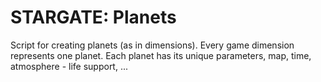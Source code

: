# STARGATE: Planets

Script for creating planets (as in dimensions). Every game dimension represents one planet. Each planet has its unique parameters, map, time, atmosphere - life support, ...